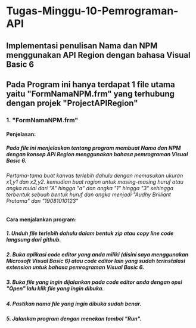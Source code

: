 # Tugas-Minggu-10-Pemrograman-API
## Implementasi penulisan Nama dan NPM menggunakan API Region dengan bahasa Visual Basic 6

## Pada Program ini hanya terdapat 1 file utama yaitu "FormNamaNPM.frm" yang terhubung dengan projek "ProjectAPIRegion"

### 1. "FormNamaNPM.frm"
#### Penjelasan:

##### Pada file ini menjelaskan tentang program membuat Nama dan NPM dengan konsep API Region menggunakan bahasa pemrograman Visual Basic 6.

###### Pertama-tama buat kanvas terlebih dahulu dengan memasukan ukuran x1,y1 dan x2,y2. kemudian buat ragion untuk masing-masing huruf atau angka mulai dari "A" hingga "a" dan angka "1" hingga "3" sehingga terbentuk sebuah bentuk huruf dan angka menjadi "Audhy Brilliant Pratama" dan "19081010123"

#### Cara menjalankan program:

##### 1. Unduh file terlebih dahulu dalam bentuk zip atau copy line code langsung dari github.
##### 2. Buka aplikasi code editor yang anda miliki (disini saya menggunakan Microsoft Visual Basic 6) atau code editor lain yang sudah terinstalasi extension untuk bahasa pemrograman Visual Basic 6.
##### 3. Buka file yang ingin dijalankan pada code editor anda dengan opsi "Open" lalu klik file yang ingin dibuka.
##### 4. Pastikan nama file yang ingin dibuka sudah benar.
##### 5. Jalankan program dengan menekan tombol "Run".

